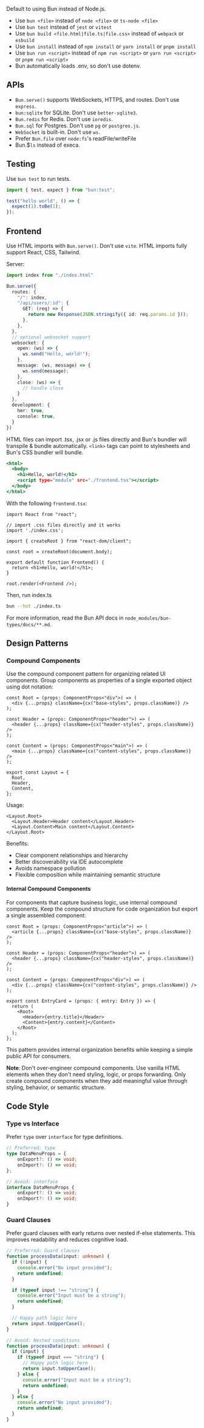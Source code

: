 
Default to using Bun instead of Node.js.

- Use `bun <file>` instead of `node <file>` or `ts-node <file>`
- Use `bun test` instead of `jest` or `vitest`
- Use `bun build <file.html|file.ts|file.css>` instead of `webpack` or `esbuild`
- Use `bun install` instead of `npm install` or `yarn install` or `pnpm install`
- Use `bun run <script>` instead of `npm run <script>` or `yarn run <script>` or `pnpm run <script>`
- Bun automatically loads .env, so don't use dotenv.

## APIs

- `Bun.serve()` supports WebSockets, HTTPS, and routes. Don't use `express`.
- `bun:sqlite` for SQLite. Don't use `better-sqlite3`.
- `Bun.redis` for Redis. Don't use `ioredis`.
- `Bun.sql` for Postgres. Don't use `pg` or `postgres.js`.
- `WebSocket` is built-in. Don't use `ws`.
- Prefer `Bun.file` over `node:fs`'s readFile/writeFile
- Bun.$`ls` instead of execa.

## Testing

Use `bun test` to run tests.

```ts#index.test.ts
import { test, expect } from "bun:test";

test("hello world", () => {
  expect(1).toBe(1);
});
```

## Frontend

Use HTML imports with `Bun.serve()`. Don't use `vite`. HTML imports fully support React, CSS, Tailwind.

Server:

```ts#index.ts
import index from "./index.html"

Bun.serve({
  routes: {
    "/": index,
    "/api/users/:id": {
      GET: (req) => {
        return new Response(JSON.stringify({ id: req.params.id }));
      },
    },
  },
  // optional websocket support
  websocket: {
    open: (ws) => {
      ws.send("Hello, world!");
    },
    message: (ws, message) => {
      ws.send(message);
    },
    close: (ws) => {
      // handle close
    }
  },
  development: {
    hmr: true,
    console: true,
  }
})
```

HTML files can import .tsx, .jsx or .js files directly and Bun's bundler will transpile & bundle automatically. `<link>` tags can point to stylesheets and Bun's CSS bundler will bundle.

```html#index.html
<html>
  <body>
    <h1>Hello, world!</h1>
    <script type="module" src="./frontend.tsx"></script>
  </body>
</html>
```

With the following `frontend.tsx`:

```tsx#frontend.tsx
import React from "react";

// import .css files directly and it works
import './index.css';

import { createRoot } from "react-dom/client";

const root = createRoot(document.body);

export default function Frontend() {
  return <h1>Hello, world!</h1>;
}

root.render(<Frontend />);
```

Then, run index.ts

```sh
bun --hot ./index.ts
```

For more information, read the Bun API docs in `node_modules/bun-types/docs/**.md`.

## Design Patterns

### Compound Components

Use the compound component pattern for organizing related UI components. Group components as properties of a single exported object using dot notation:

```tsx
const Root = (props: ComponentProps<"div">) => (
  <div {...props} className={cx("base-styles", props.className)} />
);

const Header = (props: ComponentProps<"header">) => (
  <header {...props} className={cx("header-styles", props.className)} />
);

const Content = (props: ComponentProps<"main">) => (
  <main {...props} className={cx("content-styles", props.className)} />
);

export const Layout = {
  Root,
  Header,
  Content,
};
```

Usage:
```tsx
<Layout.Root>
  <Layout.Header>Header content</Layout.Header>
  <Layout.Content>Main content</Layout.Content>
</Layout.Root>
```

Benefits:
- Clear component relationships and hierarchy
- Better discoverability via IDE autocomplete
- Avoids namespace pollution
- Flexible composition while maintaining semantic structure

#### Internal Compound Components

For components that capture business logic, use internal compound components. Keep the compound structure for code organization but export a single assembled component:

```tsx
const Root = (props: ComponentProps<"article">) => (
  <article {...props} className={cx("base-styles", props.className)} />
);

const Header = (props: ComponentProps<"header">) => (
  <header {...props} className={cx("header-styles", props.className)} />
);

const Content = (props: ComponentProps<"div">) => (
  <div {...props} className={cx("content-styles", props.className)} />
);

export const EntryCard = (props: { entry: Entry }) => {
  return (
    <Root>
      <Header>{entry.title}</Header>
      <Content>{entry.content}</Content>
    </Root>
  );
};
```

This pattern provides internal organization benefits while keeping a simple public API for consumers.

**Note**: Don't over-engineer compound components. Use vanilla HTML elements when they don't need styling, logic, or props forwarding. Only create compound components when they add meaningful value through styling, behavior, or semantic structure.

## Code Style

### Type vs Interface

Prefer `type` over `interface` for type definitions.

```ts
// Preferred: type
type DataMenuProps = {
	onExport?: () => void;
	onImport?: () => void;
};

// Avoid: interface
interface DataMenuProps {
	onExport?: () => void;
	onImport?: () => void;
}
```

### Guard Clauses

Prefer guard clauses with early returns over nested if-else statements. This improves readability and reduces cognitive load.

```ts
// Preferred: Guard clauses
function processData(input: unknown) {
  if (!input) {
    console.error("No input provided");
    return undefined;
  }

  if (typeof input !== "string") {
    console.error("Input must be a string");
    return undefined;
  }

  // Happy path logic here
  return input.toUpperCase();
}

// Avoid: Nested conditions
function processData(input: unknown) {
  if (input) {
    if (typeof input === "string") {
      // Happy path logic here
      return input.toUpperCase();
    } else {
      console.error("Input must be a string");
      return undefined;
    }
  } else {
    console.error("No input provided");
    return undefined;
  }
}
```
